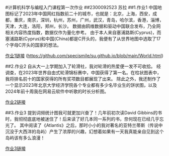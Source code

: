 #计算机科学与编程入门课程第一次作业
##2300092523 苏拉
##1.作业1
中国地图标记了2023年中国网红指数前二十的城市，也就是：北京，上海，西安，成都，重庆，南京，深圳，杭州，苏州，广州，武汉，青岛，哈尔滨，香港，淄博，天津，大连，洛阳，郑州，长沙。
数据由鸥维数据和驱动中国联合发布，乃全网相关内容热度指数，数据仅作为量化参考。
由于本人来自塞浦路斯(Cyprus)，而塞浦路斯(Cyprus)和中国(China)都是C开头的，我便有了从世界地图中选取了17个字母C开头的国家的想法。

[作业1链接](https://github.com/specismile/su.github.io/blob/main/China.html)
(https://github.com/specismile/su.github.io/blob/main/World.html)


##2.作业2
自从大一上学期加入了轮滑社，我对轮滑的热爱便一发不可收拾。
经调查，在2023年世界自由式轮滑锦标赛中，中国获得了第一名。在柱状图表中，我将排名前十的国家获得的所有奖项数目都展现了出来。
除此之外，我还制作了一个显示2023年北京大学经济学院各个专业都有多少名毕业生的饼状图，以及2024年前十周我在网易云软件中听歌的时长分析图。

[作业2链接](https://github.com/specismile/su.github.io/blob/main/Charts.html)


##3.作业3
提到词频统计图我可就更加兴奋了！几年前初次读David Gibbins的书时，我彻彻底底地被迷住了！后来读了好几本同一系列的书，奈何现在已经几乎忘光了。
其中阅读了《Atlantis》之后，那时小小的我对著名的亚特兰蒂斯（传说中沉没于大西洋的岛屿）产生了浓厚的兴趣，幻想着如果有一天我真能亲自见到这个岛屿该有多么浪漫！

[作业3链接](https://github.com/specismile/su.github.io/blob/main/Atlantis.html)
